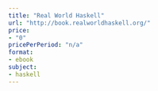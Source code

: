 ```yaml
---
title: "Real World Haskell"
url: "http://book.realworldhaskell.org/"
price: 
- "0"
pricePerPeriod: "n/a"
format: 
- ebook
subject: 
- haskell
---
```

